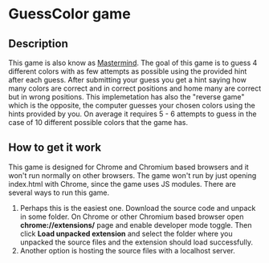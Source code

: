 # GuessColor game
## Description
This game is also know as [Mastermind](https://en.wikipedia.org/wiki/Mastermind_(board_game)). The goal of this game is to guess 4 different colors with as few attempts as possible using the provided hint after each guess. After submitting your guess you get a hint saying how many colors are correct and in correct positions and home many are correct but in wrong positions. This implemetation has also the "reverse game" which is the opposite, the computer guesses your chosen colors using the hints provided by you. On average it requires 5 - 6 attempts to guess in the case of 10 different possible colors that the game has.
## How to get it work
This game is designed for Chrome and Chromium based browsers and it won't run normally on other browsers. The game won't run by just opening index.html with Chrome, since the game uses JS modules. There are several ways to run this game.
1. Perhaps this is the easiest one. Download the source code and unpack in some folder. On Chrome or other Chromium based browser open **chrome://extensions/** page and enable developer mode toggle. Then click **Load unpacked extension** and select the folder where you unpacked the source files and the extension should load successfully.
2. Another option is hosting the source files with a localhost server.

